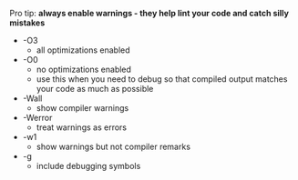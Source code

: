 

Pro tip: **always enable warnings - they help lint your code and catch silly mistakes**

* -O3
    * all optimizations enabled
* -O0
    * no optimizations enabled
    * use this when you need to debug so that compiled output matches your code as much as possible
* -Wall
    * show compiler warnings
* -Werror
    * treat warnings as errors
* -w1
    * show warnings but not compiler remarks
* -g
    * include debugging symbols
